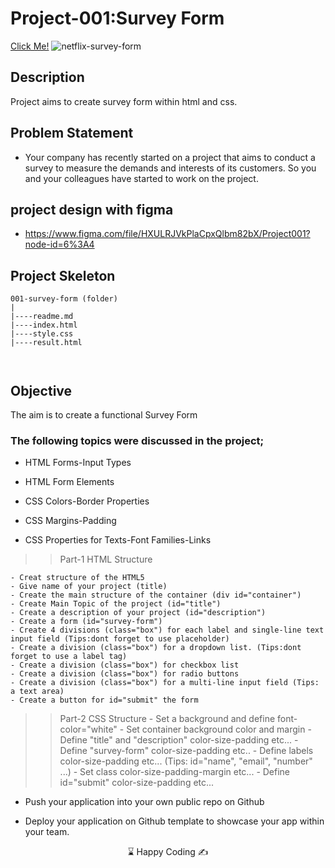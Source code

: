 # Project-001:Survey Form
[Click Me!](https://kaplanh.github.io/survey-form-ntflx/)
![netflix-survey-form](https://github.com/kaplanh/survey-form-ntflx/assets/101884444/2ee88335-5faf-4ed1-8b97-0f8071855867)
## Description
Project aims to create survey form within html and css.

## Problem Statement

- Your company has recently started on a project that aims to conduct a survey to measure the demands and interests of its customers. So you and your colleagues have started to work on the project.

## project design with figma

- <a href="https://www.figma.com/file/HXULRJVkPlaCpxQlbm82bX/Project001?node-id=6%3A4">https://www.figma.com/file/HXULRJVkPlaCpxQlbm82bX/Project001?node-id=6%3A4<a>


## Project Skeleton 
```
001-survey-form (folder)
|
|----readme.md
|----index.html  
|----style.css   
|----result.html              

        
```
## Objective

The aim is to create a functional Survey Form

### The following topics were discussed in the project;

- HTML Forms-Input Types 

- HTML Form Elements

- CSS Colors-Border Properties

- CSS Margins-Padding

- CSS Properties for Texts-Font Families-Links

>>Part-1 HTML Structure

	- Creat structure of the HTML5
	- Give name of your project (title)
	- Create the main structure of the container (div id="container")
	- Create Main Topic of the project (id="title")
	- Create a description of your project (id="description")
	- Create a form (id="survey-form")
	- Create 4 divisions (class="box") for each label and single-line text input field (Tips:dont forget to use placeholder)
	- Create a division (class="box") for a dropdown list. (Tips:dont forget to use a label tag)
	- Create a division (class="box") for checkbox list
	- Create a division (class="box") for radio buttons
	- Create a division (class="box") for a multi-line input field (Tips: a text area)
	- Create a button for id="submit" the form

>>Part-2 CSS Structure
	- Set a background and define font-color="white"
	- Set container background color and margin
	- Define "title" and "description" color-size-padding etc...
	- Define "survey-form" color-size-padding etc..
	- Define labels color-size-padding etc... (Tips: id="name", "email", "number" ...)
	- Set class color-size-padding-margin etc...
	- Define id="submit" color-size-padding etc...

-  Push your application into your own public repo on Github

- Deploy your application on Github template to showcase your app within your team.

<center> &#8987; Happy Coding  &#9997; </center>
